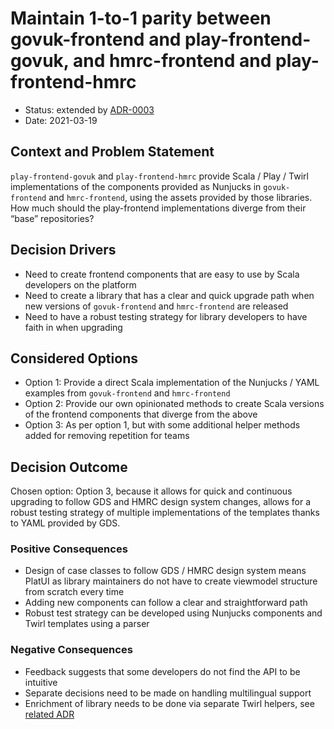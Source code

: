 # Maintain 1-to-1 parity between govuk-frontend and play-frontend-govuk, and hmrc-frontend and play-frontend-hmrc

* Status: extended by [ADR-0003](0003-patch-welsh-translation-for-skip-to-content-link.md)
* Date: 2021-03-19

## Context and Problem Statement

`play-frontend-govuk` and `play-frontend-hmrc` provide Scala / Play / Twirl implementations of the components provided 
as Nunjucks in `govuk-frontend` and `hmrc-frontend`, using the assets provided by those libraries. How much should the 
play-frontend implementations diverge from their “base” repositories?

## Decision Drivers 

* Need to create frontend components that are easy to use by Scala developers on the platform
* Need to create a library that has a clear and quick upgrade path when new versions of `govuk-frontend` and 
  `hmrc-frontend` are released
* Need to have a robust testing strategy for library developers to have faith in when upgrading

## Considered Options

* Option 1: Provide a direct Scala implementation of the Nunjucks / YAML examples from `govuk-frontend` and 
  `hmrc-frontend`
* Option 2: Provide our own opinionated methods to create Scala versions of the frontend components that diverge from 
  the above
* Option 3: As per option 1, but with some additional helper methods added for removing repetition for teams

## Decision Outcome

Chosen option: Option 3, because it allows for quick and continuous upgrading to follow GDS and HMRC design system 
changes, allows for a robust testing strategy of multiple implementations of the templates thanks to YAML provided by 
GDS.

### Positive Consequences

* Design of case classes to follow GDS / HMRC design system means PlatUI as library maintainers do not have to create 
  viewmodel structure from scratch every time
* Adding new components can follow a clear and straightforward path
* Robust test strategy can be developed using Nunjucks components and Twirl templates using a parser

### Negative Consequences

* Feedback suggests that some developers do not find the API to be intuitive
* Separate decisions need to be made on handling multilingual support
* Enrichment of library needs to be done via separate Twirl helpers, 
  see [related ADR](../adr/0001-play-frontend-hmrc-mirrors-hmrc-frontend.md)

